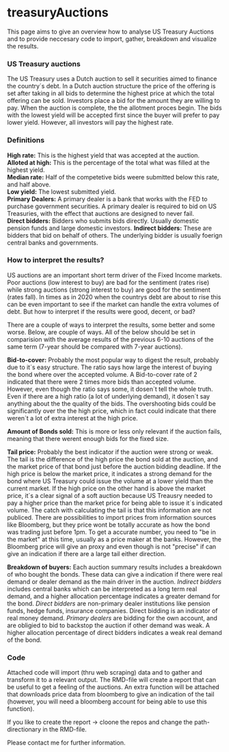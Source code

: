# treasuryAuctions<br>
This page aims to give an overview how to analyse US Treasury Auctions and to provide neccesary code to import, gather, breakdown and visualize the results.

### US Treasury auctions<br>
The US Treasury uses a Dutch auction to sell it securities aimed to finance the country´s debt. In a Dutch auction structure the price of the offering is set after taking in all bids to determine the highest price at which the total offering can be sold. Investors place a bid for the amount they are willing to pay. When the auction is complete, the the allotment proces begin. The bids with the lowest yield will be accepted first since the buyer will prefer to pay lower yield. However, all investors will pay the highest rate.


### Definitions<br>
**High rate:** This is the highest yield that was accepted at the auction. <br>
**Alloted at high:** This is the percentage of the total what was filled at the highest yield.<br>
**Median rate:** Half of the competetive bids weere submitted below this rate, and half above.<br>
**Low yield:** The lowest submitted yield.<br>
**Primary Dealers:** A primary dealer is a bank that works with the FED to purchase government securities. A primary dealer is required to bid on US Treasuries, with the effect that auctions are designed to never fail.<br>
**Direct bidders:** Bidders who submits bids directly. Usually domestic pension funds and large domestic investors.
**Indirect bidders:** These are bidders that bid on behalf of others. The underlying bidder is usually foerign central banks and governments.


### How to interpret the results?<br>
US auctions are an important short term driver of the Fixed Income markets. Poor auctions (low interest to buy) are bad for the sentiment (rates rise) while strong auctions (strong interest to buy) are good for the sentiment (rates fall). In times as in 2020 when the countrys debt are about to rise this can be even important to see if the market can handle the extra volumes of debt. But how to interpret if the results were good, decent, or bad?<br>

There are a couple of ways to interpret the results, some better and some worse. Below, are couple of ways. All of the below should be set in comparision with the average results of the previous 6-10 auctions of the same term (7-year should be compared with 7-year auctions).<br>

**Bid-to-cover:** Probably the most popular way to digest the result, probably due to it´s easy structure. The ratio says how large the interest of buying the bond where over the accepted volume. A Bid-to-cover rate of 2 indicated that there were 2 times more bids than accepted volume. However, even though the ratio says some, it dosen´t tell the whole truth. Even if there are a high ratio (a lot of underlying demand), it dosen´t say anything about the the quality of the bids. The overshooting bids could be significantly over the the high price, which in fact could indicate that there weren´t a lot of extra interest at the high price.

**Amount of Bonds sold:** This is more or less only relevant if the auction fails, meaning that there werent enough bids for the fixed size.

**Tail price:** Probably the best indicator if the auction were strong or weak. The tail is the difference of the high price the bond sold at the auction, and the market price of that bond just before the auction bidding deadline. If the high price is below the market price, it indicates a strong demand for the bond where US Treasury could issue the volume at a lower yield than the current market. If the high price on the other hand is above the market price, it´s a clear signal of a soft auction because US Treausry needed to pay a higher price than the market price for being able to issue it´s indicated volume. The catch with calculating the tail is that this information are not publiced. There are possibilities to import prices from information sources like Bloomberg, but they price wont be totally accurate as how the bond was trading just before 1pm. To get a accurate number, you need to "be in the market" at this time, usually as a price maker at the banks. However, the Bloomberg price will give an proxy and even though is not "precise" if can give an indication if there are a large tail either direction.

**Breakdown of buyers:** Each auction summary results includes a breakdown of who bought the bonds. These data can give a indication if there were real demand or dealer demand as the main driver in the auction. *Indirect bidders* includes central banks which can be interpreted as a long term real demand, and a higher allocation percentage indicates a greater demand for the bond. *Direct bidders* are non-primary dealer institutions like pension funds, hedge funds, insurance companies. Direct bidding is an indicator of real money demand. *Primary dealers* are bidding for the own account, and are obligied to bid to backstop the auction if other demand was weak. A higher allocation percentage of direct bidders indicates a weak real demand of the bond.


### Code <br>
Attached code will import (thru web scraping) data and to gather and transform it to a relevant output. The RMD-file will create a report that can be useful to get a feeling of the auctions.
An extra function will be attached that downloads price data from bloomberg to give an indication of the tail (however, you will need a bloomberg account for being able to use this function).

If you like to create the report -> cloone the repos and change the path-directionary in the RMD-file.

Please contact me for further information.

